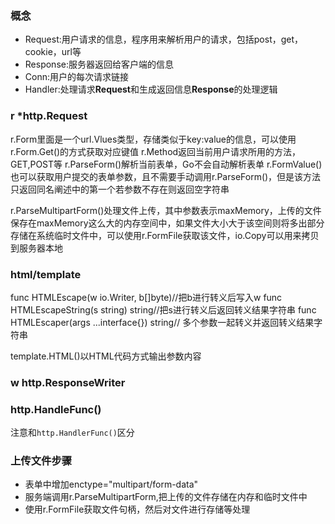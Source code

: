 ### 概念
- Request:用户请求的信息，程序用来解析用户的请求，包括post，get，cookie，url等
- Response:服务器返回给客户端的信息
- Conn:用户的每次请求链接
- Handler:处理请求**Request**和生成返回信息**Response**的处理逻辑

### r *http.Request
r.Form里面是一个url.Vlues类型，存储类似于key:value的信息，可以使用r.Form.Get()的方式获取对应键值
r.Method返回当前用户请求所用的方法，GET,POST等
r.ParseForm()解析当前表单，Go不会自动解析表单
r.FormValue()也可以获取用户提交的表单参数，且不需要手动调用r.ParseForm()，但是该方法只返回同名阐述中的第一个若参数不存在则返回空字符串

r.ParseMultipartForm()处理文件上传，其中参数表示maxMemory，上传的文件保存在maxMemory这么大的内存空间中，如果文件大小大于该空间则将多出部分存储在系统临时文件中，可以使用r.FormFile获取该文件，io.Copy可以用来拷贝到服务器本地




### html/template
func HTMLEscape(w io.Writer, b[]byte)//把b进行转义后写入w
func HTMLEscapeString(s string) string//把s进行转义后返回转义结果字符串
func HTMLEscaper(args ...interface{}) string// 多个参数一起转义并返回转义结果字符串

template.HTML()以HTML代码方式输出参数内容

### w http.ResponseWriter

### http.HandleFunc()

注意和```http.HandlerFunc()```区分

### 上传文件步骤
- 表单中增加enctype="multipart/form-data"
- 服务端调用r.ParseMultipartForm,把上传的文件存储在内存和临时文件中
- 使用r.FormFile获取文件句柄，然后对文件进行存储等处理



